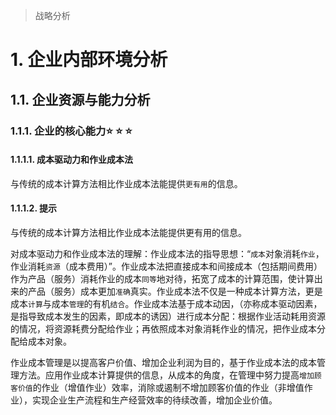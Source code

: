 >   战略分析

# 1. 企业内部环境分析

## 1.1. 企业资源与能力分析

### 1.1.1. 企业的核心能力:star: :star: :star: 

#### 1.1.1.1. 成本驱动力和作业成本法

与传统的成本计算方法相比作业成本法能提供`更有用`的信息。

#### 1.1.1.2. 提示

与传统的成本计算方法相比作业成本法能提供更有用的信息。

对成本驱动力和作业成本法的理解：作业成本法的指导思想：“`成本`对象消耗`作业`，作业消耗`资源`（成本费用）”。作业成本法把直接成本和间接成本（包括期间费用）作为产品（服务）消耗作业的成本`同等`地对待，拓宽了成本的计算范围，使计算出来的产品（服务）成本更加`准确`真实。作业成本法不仅是一种成本计算方法，更是成本`计算`与成本`管理`的有机`结合`。作业成本法基于成本动因，（亦称成本驱动因素，是指导致成本发生的因素，即成本的诱因）进行成本分配：根据作业活动耗用资源的情况，将资源耗费分配给作业；再依照成本对象消耗作业的情况，把作业成本分配给成本对象。

作业成本管理是以提高客户价值、增加企业利润为目的，基于作业成本法的成本管理方法。应用作业成本计算提供的信息，从成本的角度，在管理中努力提高`增加顾客价值`的作业（增值作业）效率，消除或遏制不增加顾客价值的作业（非增值作业），实现企业生产流程和生产经营效率的待续改善，增加企业价值。
